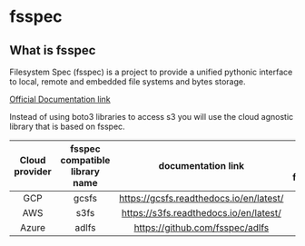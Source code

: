 # fsspec

## What is fsspec ##

Filesystem Spec (fsspec) is a project to provide a unified pythonic interface to local, remote and embedded file systems and bytes storage.

[Official Documentation link](<https://filesystem-spec.readthedocs.io/en/latest/>)

Instead of using boto3 libraries to access s3 you will use the cloud agnostic library that is based on fsspec.

| Cloud provider| fsspec compatible library name | documentation link  | Path URL format |
|:-------------:|:------------------------------:|:-------------------:|:------------------------------:|
| GCP           | gcsfs                          | <https://gcsfs.readthedocs.io/en/latest/>  |gs://|
| AWS           | s3fs                           | <https://s3fs.readthedocs.io/en/latest/>   |s3://|
| Azure         | adlfs                          | <https://github.com/fsspec/adlfs>          ||
